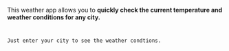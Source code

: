 This weather app allows you to **quickly check the current temperature and weather conditions for any city.**
#
```
Just enter your city to see the weather condtions.
```